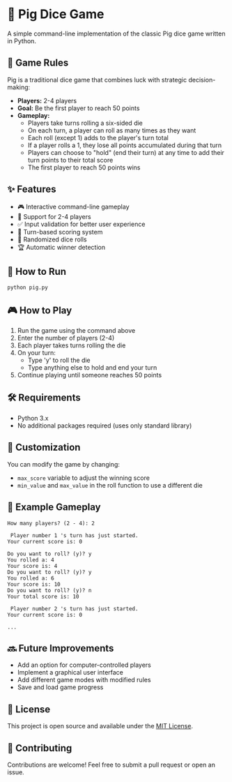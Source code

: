 # 🎲 Pig Dice Game

A simple command-line implementation of the classic Pig dice game written in Python.

## 📜 Game Rules

Pig is a traditional dice game that combines luck with strategic decision-making:

- **Players:** 2-4 players
- **Goal:** Be the first player to reach 50 points
- **Gameplay:**
  - Players take turns rolling a six-sided die
  - On each turn, a player can roll as many times as they want
  - Each roll (except 1) adds to the player's turn total
  - If a player rolls a 1, they lose all points accumulated during that turn
  - Players can choose to "hold" (end their turn) at any time to add their turn points to their total score
  - The first player to reach 50 points wins

## ✨ Features

- 🎮 Interactive command-line gameplay
- 👥 Support for 2-4 players
- ✅ Input validation for better user experience
- 🎯 Turn-based scoring system
- 🎲 Randomized dice rolls
- 🏆 Automatic winner detection

## 🚀 How to Run

```bash
python pig.py
```

## 🎮 How to Play

1. Run the game using the command above
2. Enter the number of players (2-4)
3. Each player takes turns rolling the die
4. On your turn:
   - Type 'y' to roll the die
   - Type anything else to hold and end your turn
5. Continue playing until someone reaches 50 points

## 🛠️ Requirements

- Python 3.x
- No additional packages required (uses only standard library)

## 🔧 Customization

You can modify the game by changing:
- `max_score` variable to adjust the winning score
- `min_value` and `max_value` in the roll function to use a different die

## 📝 Example Gameplay

```
How many players? (2 - 4): 2

 Player number 1 's turn has just started.
Your current score is: 0 

Do you want to roll? (y)? y
You rolled a: 4
Your score is: 4
Do you want to roll? (y)? y
You rolled a: 6
Your score is: 10
Do you want to roll? (y)? n
Your total score is: 10

 Player number 2 's turn has just started.
Your current score is: 0 

...
```

## 🔜 Future Improvements

- Add an option for computer-controlled players
- Implement a graphical user interface
- Add different game modes with modified rules
- Save and load game progress

## 📄 License

This project is open source and available under the [MIT License](LICENSE).

## 🤝 Contributing

Contributions are welcome! Feel free to submit a pull request or open an issue.
